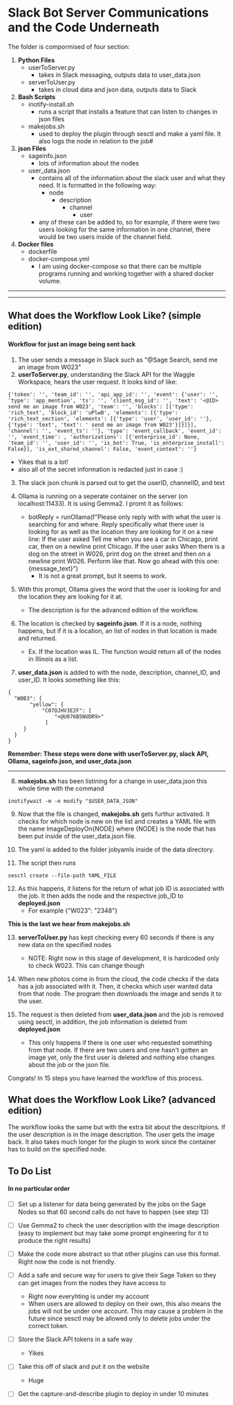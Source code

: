 # Slack Bot Server Communications and the Code Underneath

The folder is compormised of four section: 
1. **Python Files**
    - userToServer.py
        - takes in Slack messaging, outputs data to user_data.json
    - serverToUser.py
        - takes in cloud data and json data, outputs data to Slack
2. **Bash Scripts**
    - inotify-install.sh
        - runs a script that installs a feature that can listen to changes in json files
    - makejobs.sh
        - used to deploy the plugin through sesctl and make a yaml file. It also logs the node in relation to the job#  
3. **json Files**
    - sageinfo.json
        - lots of information about the nodes
    - user_data.json
        - contains all of the information about the slack user and what they need. It is formatted in the following way:
            - node
                - description
                    - channel 
                        - user
        - any of these can be added to, so for example, if there were two users looking for the same information in one channel, there would be two users inside of the channel field. 
4. **Docker files**
    - dockerfile 
    - docker-compose.yml
        - I am using docker-compose so that there can be multiple programs running and working together with a shared docker volume.
--------------------------------------------------------------------
--------------------------------------------------------------------
## What does the Workflow Look Like? (simple edition)
#### Workflow for just an image being sent back

1. The user sends a message in Slack such as "@Sage Search, send me an image from W023"
2. **userToServer.py**, understanding the Slack API for the Waggle Workspace, hears the user request. It looks kind of like:
```
{'token': '', 'team_id': '', 'api_app_id': '', 'event': {'user': '', 'type': 'app_mention', 'ts': '', 'client_msg_id': '', 'text': '<@ID> send me an image from W023', 'team': '', 'blocks': [{'type': 'rich_text', 'block_id': 'uPlwB', 'elements': [{'type': 'rich_text_section', 'elements': [{'type': 'user', 'user_id': ''}, {'type': 'text', 'text': ' send me an image from W023'}]}]}], 'channel': '', 'event_ts': ''}, 'type': 'event_callback', 'event_id': '', 'event_time': , 'authorizations': [{'enterprise_id': None, 'team_id': '', 'user_id': '', 'is_bot': True, 'is_enterprise_install': False}], 'is_ext_shared_channel': False, 'event_context': ''}
```
- Yikes that is a lot! 
 - also all of the secret information is redacted just in case :)

 3. The slack json chunk is parsed out to get the userID, channelID, and text

 4. Ollama is running on a seperate container on the server (on localhost:11433). It is using Gemma2. I promt it as follows:
    - botReply = runOllama(f"Please only reply with with what the user is searching for and where. Reply specifically what there user is looking for as well as the location they are looking for it on a new line: If the user asked Tell me when you see a car in Chicago, print car, then on a newline print Chicago. If the user asks When there is a dog on the street in W026, print dog on the street and then on a newline print W026. Perform like that. Now go ahead with this one: {message_text}")
        - It is not a great prompt, but it seems to work. 
5. With this prompt, Ollama gives the word that the user is looking for and the location they are looking for it at. 
    - The description is for the advanced edition of the workflow. 
6. The location is checked by **sageinfo.json**. If it is a node, nothing happens, but if it is a location, an list of nodes in that location is made and returned. 
    - Ex. If the location was IL. The function would return all of the nodes in Illinois as a list. 
6. **user_data.json** is added to with the node, description, channel_ID, and user_ID. It looks something like this: 

```
{
  "W0B3": {
       "yellow": {
           "C07DJHV3E2F": [
               "<@U076B5NUDR9>"
            ]
     }
  }
}
```
**Remember: These steps were done with userToServer.py, slack API, Ollama, sageinfo.json, and user_data.json**

---------
8. **makejobs.sh** has been listining for a change in user_data.json this whole time with the command 
```
inotifywait -m -e modify "$USER_DATA_JSON" 
```
 9. Now that the file is changed, **makejobs.sh** gets furthur activated. It checks for which node is new on the list and creates a YAML file with the name ImageDeployOn{NODE} where {NODE} is the node that has been put inside of the user_data.json file. 

 10. The yaml is added to the folder jobyamls inside of the data directory. 
 11. The script then runs
 ```
 sesctl create --file-path YAML_FILE
 ```
 12.  As this happens, it listens for the return of what job ID is associated with the job. It then adds the node and the respective job_ID to **deployed.json**
        - For example {"W023": "2348"}

**This is the last we hear from makejobs.sh**

13. **serverToUser.py** has kept checking every 60 seconds if there is any new data on the specified nodes
    - NOTE: Right now in this stage of development, it is hardcoded only to check W023. This can change though

14. When new photos come in from the cloud, the code checks if the data has a job associated with it. Then, it checks which user wanted data from that node. The program then downloads the image and sends it to the user. 

15. The request is then deleted from **user_data.json** and the job is removed using sesctl, in addition, the job information is deleted from **deployed.json**
    - This only happens if there is one user who requested something from that node. If there are two users and one hasn't gotten an image yet, only the first user is deleted and nothing else changes about the job or the json file. 

Congrats! In 15 steps you have learned the workflow of this process.

## What does the Workflow Look Like? (advanced edition)

The workflow looks the same but with the extra bit about the descritpions. If the user description is in the image description. The user gets the image back. It also takes much longer for the plugin to work since the container has to build on the specified node.

## To Do List 
#### In no particular order

- [ ] Set up a listener for data being generated by the jobs on the Sage Nodes so that 60 second calls do not have to happen (see step 13)
- [ ] Use Gemma2 to check the user description with the image description (easy to implement but may take some prompt engineering for it to produce the right results)
- [ ] Make the code more abstract so that other plugins can use this format. Right now the code is not friendly. 
- [ ] Add a safe and secure way for users to give their Sage Token so they can get images from the nodes they have access to 
    - Right now everyhting is under my account
    - When users are allowed to deploy on their own, this also means the jobs will not be under one account. This may cause a problem in the future since sesctl may be allowed only to delete jobs under the correct token. 
- [ ] Store the Slack API tokens in a safe way
    - Yikes
- [ ] Take this off of slack and put it on the website
    - Huge 
- [ ] Get the capture-and-describe plugin to deploy in under 10 minutes 





